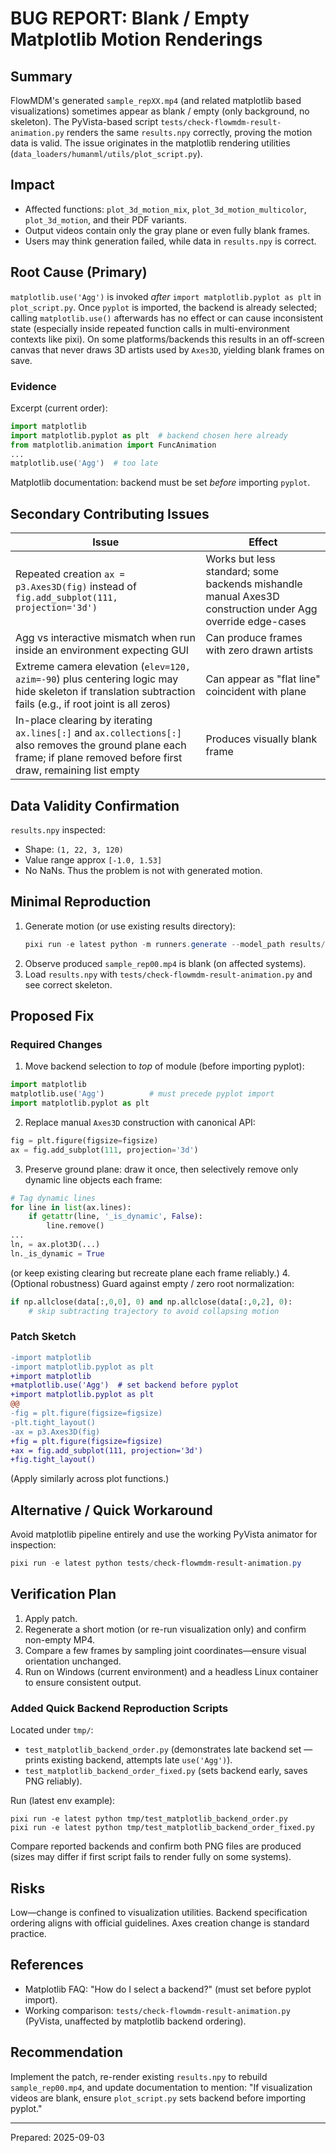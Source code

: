 # BUG REPORT: Blank / Empty Matplotlib Motion Renderings

## Summary
FlowMDM's generated `sample_repXX.mp4` (and related matplotlib based visualizations) sometimes appear as blank / empty (only background, no skeleton). The PyVista-based script `tests/check-flowmdm-result-animation.py` renders the same `results.npy` correctly, proving the motion data is valid. The issue originates in the matplotlib rendering utilities (`data_loaders/humanml/utils/plot_script.py`).

## Impact
- Affected functions: `plot_3d_motion_mix`, `plot_3d_motion_multicolor`, `plot_3d_motion`, and their PDF variants.
- Output videos contain only the gray plane or even fully blank frames.
- Users may think generation failed, while data in `results.npy` is correct.

## Root Cause (Primary)
`matplotlib.use('Agg')` is invoked *after* `import matplotlib.pyplot as plt` in `plot_script.py`. Once `pyplot` is imported, the backend is already selected; calling `matplotlib.use()` afterwards has no effect or can cause inconsistent state (especially inside repeated function calls in multi-environment contexts like pixi). On some platforms/backends this results in an off-screen canvas that never draws 3D artists used by `Axes3D`, yielding blank frames on save.

### Evidence
Excerpt (current order):
```python
import matplotlib
import matplotlib.pyplot as plt  # backend chosen here already
from matplotlib.animation import FuncAnimation
...
matplotlib.use('Agg')  # too late
```
Matplotlib documentation: backend must be set *before* importing `pyplot`.

## Secondary Contributing Issues
| Issue | Effect |
|-------|--------|
| Repeated creation `ax = p3.Axes3D(fig)` instead of `fig.add_subplot(111, projection='3d')` | Works but less standard; some backends mishandle manual Axes3D construction under Agg override edge-cases |
| Agg vs interactive mismatch when run inside an environment expecting GUI | Can produce frames with zero drawn artists |
| Extreme camera elevation (`elev=120, azim=-90`) plus centering logic may hide skeleton if translation subtraction fails (e.g., if root joint is all zeros) | Can appear as "flat line" coincident with plane |
| In-place clearing by iterating `ax.lines[:]` and `ax.collections[:]` also removes the ground plane each frame; if plane removed before first draw, remaining list empty | Produces visually blank frame |

## Data Validity Confirmation
`results.npy` inspected:
- Shape: `(1, 22, 3, 120)`
- Value range approx `[-1.0, 1.53]`
- No NaNs.
Thus the problem is not with generated motion.

## Minimal Reproduction
1. Generate motion (or use existing results directory):
   ```powershell
   pixi run -e latest python -m runners.generate --model_path results/babel/FlowMDM/model001300000.pt --instructions_file runners/jsons/composition_babel.json --bpe_denoising_step 60 --guidance_param 2.0
   ```
2. Observe produced `sample_rep00.mp4` is blank (on affected systems).
3. Load `results.npy` with `tests/check-flowmdm-result-animation.py` and see correct skeleton.

## Proposed Fix
### Required Changes
1. Move backend selection to *top* of module (before importing pyplot):
```python
import matplotlib
matplotlib.use('Agg')          # must precede pyplot import
import matplotlib.pyplot as plt
```
2. Replace manual `Axes3D` construction with canonical API:
```python
fig = plt.figure(figsize=figsize)
ax = fig.add_subplot(111, projection='3d')
```
3. Preserve ground plane: draw it once, then selectively remove only dynamic line objects each frame:
```python
# Tag dynamic lines
for line in list(ax.lines):
    if getattr(line, '_is_dynamic', False):
        line.remove()
...
ln, = ax.plot3D(...)
ln._is_dynamic = True
```
(or keep existing clearing but recreate plane each frame reliably.)
4. (Optional robustness) Guard against empty / zero root normalization:
```python
if np.allclose(data[:,0,0], 0) and np.allclose(data[:,0,2], 0):
    # skip subtracting trajectory to avoid collapsing motion
```

### Patch Sketch
```diff
-import matplotlib
-import matplotlib.pyplot as plt
+import matplotlib
+matplotlib.use('Agg')  # set backend before pyplot
+import matplotlib.pyplot as plt
@@
-fig = plt.figure(figsize=figsize)
-plt.tight_layout()
-ax = p3.Axes3D(fig)
+fig = plt.figure(figsize=figsize)
+ax = fig.add_subplot(111, projection='3d')
+fig.tight_layout()
```
(Apply similarly across plot functions.)

## Alternative / Quick Workaround
Avoid matplotlib pipeline entirely and use the working PyVista animator for inspection:
```powershell
pixi run -e latest python tests/check-flowmdm-result-animation.py
```

## Verification Plan
1. Apply patch.
2. Regenerate a short motion (or re-run visualization only) and confirm non-empty MP4.
3. Compare a few frames by sampling joint coordinates—ensure visual orientation unchanged.
4. Run on Windows (current environment) and a headless Linux container to ensure consistent output.

### Added Quick Backend Reproduction Scripts
Located under `tmp/`:
- `test_matplotlib_backend_order.py` (demonstrates late backend set — prints existing backend, attempts late `use('Agg')`).
- `test_matplotlib_backend_order_fixed.py` (sets backend early, saves PNG reliably).

Run (latest env example):
```
pixi run -e latest python tmp/test_matplotlib_backend_order.py
pixi run -e latest python tmp/test_matplotlib_backend_order_fixed.py
```
Compare reported backends and confirm both PNG files are produced (sizes may differ if first script fails to render fully on some systems).

## Risks
Low—change is confined to visualization utilities. Backend specification ordering aligns with official guidelines. Axes creation change is standard practice.

## References
- Matplotlib FAQ: "How do I select a backend?" (must set before pyplot import).
- Working comparison: `tests/check-flowmdm-result-animation.py` (PyVista, unaffected by matplotlib backend ordering).

## Recommendation
Implement the patch, re-render existing `results.npy` to rebuild `sample_rep00.mp4`, and update documentation to mention: "If visualization videos are blank, ensure `plot_script.py` sets backend before importing pyplot."

---
Prepared: 2025-09-03
